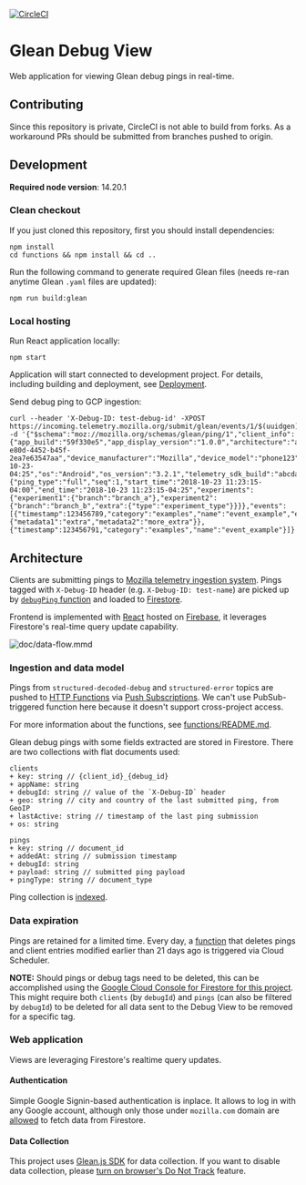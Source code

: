 [![CircleCI](https://circleci.com/gh/mozilla/debug-ping-view.svg?style=svg&circle-token=75228c334c4cb4d6f7bd33e739c44267491675d7)](https://circleci.com/gh/mozilla/debug-ping-view)
# Glean Debug View
Web application for viewing Glean debug pings in real-time.

## Contributing
Since this repository is private, CircleCI is not able to build from forks. As a workaround PRs should be submitted from branches pushed to origin.

## Development

**Required node version**: 14.20.1

### Clean checkout
If you just cloned this repository, first you should install dependencies:
 ```
 npm install
 cd functions && npm install && cd ..
 ```

Run the following command to generate required Glean files (needs re-ran anytime Glean `.yaml` files are updated):
 ```
 npm run build:glean
 ```

### Local hosting
Run React application locally:
```
npm start
```
Application will start connected to development project. For details, including building and deployment, see [Deployment](doc/deployment.md).

Send debug ping to GCP ingestion:
```
curl --header 'X-Debug-ID: test-debug-id' -XPOST https://incoming.telemetry.mozilla.org/submit/glean/events/1/$(uuidgen) -d '{"$schema":"moz://mozilla.org/schemas/glean/ping/1","client_info":{"app_build":"59f330e5","app_display_version":"1.0.0","architecture":"arm","client_id":"6ff20eb7-e80d-4452-b45f-2ea7e63547aa","device_manufacturer":"Mozilla","device_model":"phone123","first_run_date":"2018-10-23-04:25","os":"Android","os_version":"3.2.1","telemetry_sdk_build":"abcdabcd"},"ping_info":{"ping_type":"full","seq":1,"start_time":"2018-10-23 11:23:15-04:00","end_time":"2018-10-23 11:23:15-04:25","experiments":{"experiment1":{"branch":"branch_a"},"experiment2":{"branch":"branch_b","extra":{"type":"experiment_type"}}}},"events":[{"timestamp":123456789,"category":"examples","name":"event_example","extra":{"metadata1":"extra","metadata2":"more_extra"}},{"timestamp":123456791,"category":"examples","name":"event_example"}]}'
```

## Architecture
Clients are submitting pings to [Mozilla telemetry ingestion system](https://github.com/mozilla/gcp-ingestion). Pings tagged with `X-Debug-ID` header (e.g. `X-Debug-ID: test-name`) are picked up by [`debugPing` function](functions/index.js) and loaded to [Firestore](https://firebase.google.com/docs/firestore/).

Frontend is implemented with [React](https://reactjs.org/) hosted on [Firebase](https://firebase.google.com/docs/hosting/), it leverages Firestore's real-time query update capability.

![doc/data-flow.mmd](doc/data-flow.svg "Data flow diagram")

### Ingestion and data model
Pings from `structured-decoded-debug` and `structured-error` topics are pushed to [HTTP Functions](functions/index.js) via [Push Subscriptions](https://cloud.google.com/pubsub/docs/subscriber#push-subscription). We can't use PubSub-triggered function here because it doesn't support cross-project access.

For more information about the functions, see [functions/README.md](functions/README.md).

Glean debug pings with some fields extracted are stored in Firestore. There are two collections with flat documents used:
```
clients
+ key: string // {client_id}_{debug_id}
+ appName: string
+ debugId: string // value of the `X-Debug-ID` header
+ geo: string // city and country of the last submitted ping, from GeoIP
+ lastActive: string // timestamp of the last ping submission
+ os: string
```
```
pings
+ key: string // document_id
+ addedAt: string // submission timestamp
+ debugId: string
+ payload: string // submitted ping payload
+ pingType: string // document_type
```
Ping collection is [indexed](firestore.indexes.json).

### Data expiration
Pings are retained for a limited time. Every day, a [function](functions/garbageCollector.js) that deletes pings and client entries modified earlier than 21 days ago is triggered via Cloud Scheduler.

**NOTE:** Should pings or debug tags need to be deleted, this can be accomplished using the [Google Cloud Console for Firestore for this project](https://console.cloud.google.com/firestore/databases/-default-/data/panel/clients?project=debug-ping-preview). This might require both `clients` (by `debugId`) and `pings` (can also be filtered by `debugId`) to be deleted for all data sent to the Debug View to be removed for a specific tag.

### Web application
Views are leveraging Firestore's realtime query updates.

#### Authentication
Simple Google Signin-based authentication is inplace. It allows to log in with any Google account, although only those under `mozilla.com` domain are [allowed](firestore.rules) to fetch data from Firestore.

#### Data Collection
This project uses [Glean.js SDK](https://github.com/mozilla/glean.js) for data collection. If you want to disable data collection, please [turn on browser's Do Not Track](https://support.mozilla.org/en-US/kb/how-do-i-turn-do-not-track-feature) feature.
